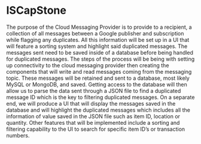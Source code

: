 # ISCapStone
The purpose of the Cloud Messaging Provider is to provide to a recipient, a collection of all messages between a Google publisher and subscription while flagging any duplicates. All this information will be set up in a UI that will feature a sorting system and highlight said duplicated messages. The messages sent need to be saved inside of a database before being handled for duplicated messages. The steps of the process will be being with setting up connectivity to the cloud messaging provider then creating the components that will write and read messages coming from the messaging topic. These messages will be retained and sent to a database, most likely MySQL or MongoDB, and saved. Getting access to the database will then allow us to parse the data sent through a JSON file to find a duplicated message ID which is the key to filtering duplicated messages. On a separate end, we will produce a UI that will display the messages saved in the database and will highlight the duplicated messages which includes all the information of value saved in the JSON file such as item ID, location or quantity. Other features that will be implemented include a sorting and filtering capability to the UI to search for specific item ID’s or transaction numbers. 

